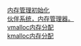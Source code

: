 [内存管理初始化](mem-init.md)  
[伙伴系统，内存管理器。](buddy-system.md)  
[vmalloc内存分配](vmalloc.md)  
[kmalloc内存分配](kmalloc.md)  